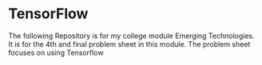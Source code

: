 # TensorFlow
The following Repository is for my college module Emerging Technologies. It is for the 4th and final problem sheet in this module. The problem sheet focuses on using Tensorflow
